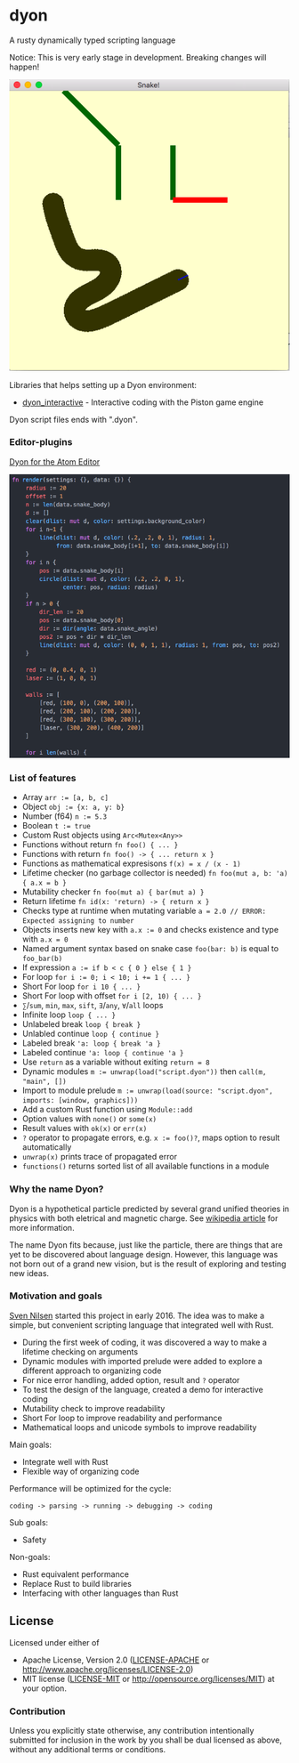 # dyon
A rusty dynamically typed scripting language

Notice: This is very early stage in development. Breaking changes will happen!

![snake](./images/snake.png)

Libraries that helps setting up a Dyon environment:

- [dyon_interactive](./interactive/README.md) - Interactive coding with the Piston game engine

Dyon script files ends with ".dyon".

### Editor-plugins

[Dyon for the Atom Editor](./editor-plugins/atom/README.md)

![coding](./images/code.png)

### List of features

- Array `arr := [a, b, c]`
- Object `obj := {x: a, y: b}`
- Number (f64) `n := 5.3`
- Boolean `t := true`
- Custom Rust objects using `Arc<Mutex<Any>>`
- Functions without return `fn foo() { ... }`
- Functions with return `fn foo() -> { ... return x }`
- Functions as mathematical expresisons `f(x) = x / (x - 1)`
- Lifetime checker (no garbage collector is needed) `fn foo(mut a, b: 'a) { a.x = b }`
- Mutability checker `fn foo(mut a) { bar(mut a) }`
- Return lifetime `fn id(x: 'return) -> { return x }`
- Checks type at runtime when mutating variable `a = 2.0 // ERROR: Expected assigning to number`
- Objects inserts new key with `a.x := 0` and checks existence and type with `a.x = 0`
- Named argument syntax based on snake case `foo(bar: b)` is equal to `foo_bar(b)`
- If expression `a := if b < c { 0 } else { 1 }`
- For loop `for i := 0; i < 10; i += 1 { ... }`
- Short For loop `for i 10 { ... }`
- Short For loop with offset `for i [2, 10) { ... }`
- `∑`/`sum`, `min`, `max`, `sift`, `∃`/`any`, `∀`/`all` loops
- Infinite loop `loop { ... }`
- Unlabeled break `loop { break }`
- Unlabled continue `loop { continue }`
- Labeled break `'a: loop { break 'a }`
- Labeled continue `'a: loop { continue 'a }`
- Use `return` as a variable without exiting `return = 8`
- Dynamic modules `m := unwrap(load("script.dyon"))` then `call(m, "main", [])`
- Import to module prelude `m := unwrap(load(source: "script.dyon", imports: [window, graphics]))`
- Add a custom Rust function using `Module::add`
- Option values with `none()` or `some(x)`
- Result values with `ok(x)` or `err(x)`
- `?` operator to propagate errors, e.g. `x := foo()?`, maps option to result automatically
- `unwrap(x)` prints trace of propagated error
- `functions()` returns sorted list of all available functions in a module

### Why the name Dyon?

Dyon is a hypothetical particle predicted by several grand unified theories in physics with both eletrical and magnetic charge. See [wikipedia article](https://en.wikipedia.org/wiki/Dyon) for more information.

The name Dyon fits because, just like the particle, there are things that are yet to be discovered about language design.
However, this language was not born out of a grand new vision,
but is the result of exploring and testing new ideas.

### Motivation and goals

[Sven Nilsen](https://github.com/bvssvni/) started this project in early 2016.
The idea was to make a simple, but convenient scripting language that integrated well with Rust.

- During the first week of coding, it was discovered a way to make a lifetime checking on arguments
- Dynamic modules with imported prelude were added to explore a different approach to organizing code
- For nice error handling, added option, result and `?` operator
- To test the design of the language, created a demo for interactive coding
- Mutability check to improve readability
- Short For loop to improve readability and performance
- Mathematical loops and unicode symbols to improve readability

Main goals:

- Integrate well with Rust
- Flexible way of organizing code

Performance will be optimized for the cycle:

```
coding -> parsing -> running -> debugging -> coding
```

Sub goals:

- Safety

Non-goals:

- Rust equivalent performance
- Replace Rust to build libraries
- Interfacing with other languages than Rust

## License

Licensed under either of
 * Apache License, Version 2.0 ([LICENSE-APACHE](LICENSE-APACHE) or http://www.apache.org/licenses/LICENSE-2.0)
 * MIT license ([LICENSE-MIT](LICENSE-MIT) or http://opensource.org/licenses/MIT)
at your option.

### Contribution

Unless you explicitly state otherwise, any contribution intentionally submitted
for inclusion in the work by you shall be dual licensed as above, without any
additional terms or conditions.
